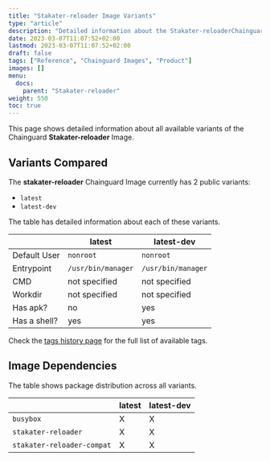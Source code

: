 ```yaml
---
title: "Stakater-reloader Image Variants"
type: "article"
description: "Detailed information about the Stakater-reloaderChainguard Image variants"
date: 2023-03-07T11:07:52+02:00
lastmod: 2023-03-07T11:07:52+02:00
draft: false
tags: ["Reference", "Chainguard Images", "Product"]
images: []
menu:
  docs:
    parent: "Stakater-reloader"
weight: 550
toc: true
---
```


This page shows detailed information about all available variants of the Chainguard **Stakater-reloader** Image.

## Variants Compared
The **stakater-reloader** Chainguard Image currently has 2 public variants: 

- `latest`
- `latest-dev`

The table has detailed information about each of these variants.

|              | latest             | latest-dev         |
|--------------|--------------------|--------------------|
| Default User | `nonroot`          | `nonroot`          |
| Entrypoint   | `/usr/bin/manager` | `/usr/bin/manager` |
| CMD          | not specified      | not specified      |
| Workdir      | not specified      | not specified      |
| Has apk?     | no                 | yes                |
| Has a shell? | yes                | yes                |

Check the [tags history page](/chainguard/chainguard-images/reference/stakater-reloader/tags_history/) for the full list of available tags.
## Image Dependencies
The table shows package distribution across all variants.

|                            | latest | latest-dev |
|----------------------------|--------|------------|
| `busybox`                  | X      | X          |
| `stakater-reloader`        | X      | X          |
| `stakater-reloader-compat` | X      | X          |
